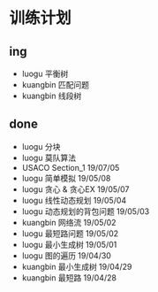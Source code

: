 # 训练计划

## ing

* luogu 平衡树
* kuangbin 匹配问题
* kuangbin 线段树

## done

* luogu 分块
* luogu 莫队算法
* USACO Section_1 19/07/05
* luogu 简单模拟 19/05/08
* luogu 贪心 & 贪心EX 19/05/07
* luogu 线性动态规划 19/05/04
* luogu 动态规划的背包问题 19/05/03
* kuangbin 网络流 19/05/02
* luogu 最短路问题 19/05/02
* luogu 最小生成树 19/05/01
* luogu 图的遍历 19/04/30
* kuangbin 最小生成树 19/04/29
* kuangbin 最短路 19/04/28
